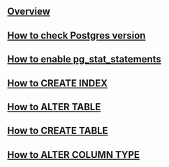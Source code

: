---
---

## [Overview](/reference/postgres/how-to/overview)

## [How to check Postgres version](/reference/postgres/how-to/how-to-check-postgres-version)

## [How to enable pg_stat_statements](/reference/postgres/how-to/how-to-enable-pg-stat-statements-postgres)

## [How to CREATE INDEX](/reference/postgres/how-to/how-to-create-index-postgres)

## [How to ALTER TABLE](/reference/postgres/how-to/how-to-alter-table-postgres)

## [How to CREATE TABLE](/reference/postgres/how-to/how-to-create-table-postgres)

## [How to ALTER COLUMN TYPE](/reference/postgres/how-to/how-to-alter-column-type-postgres)
